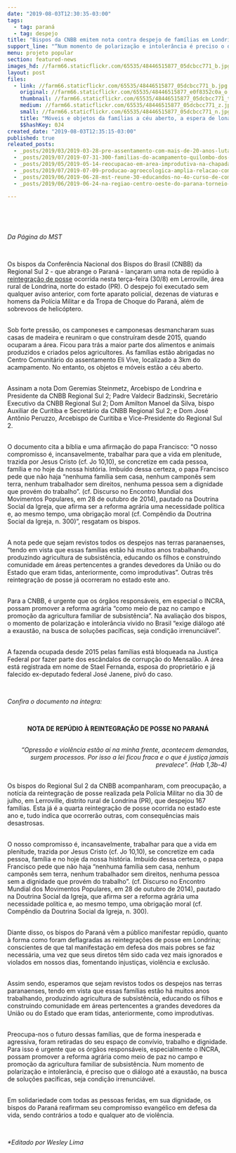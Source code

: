 ```yaml
---
date: "2019-08-03T12:30:35-03:00"
tags:
  - tag: paraná
  - tag: despejo
title: "Bispos da CNBB emitem nota contra despejo de famílias em Londrina (PR) "
support_line: "“Num momento de polarização e intolerância é preciso o diálogo até a exaustão, na busca de soluções pacíficas”, diz o documento"
menu: projeto popular
section: featured-news
images_hd: //farm66.staticflickr.com/65535/48446515877_05dcbcc771_b.jpg
layout: post
files:
  - link: //farm66.staticflickr.com/65535/48446515877_05dcbcc771_b.jpg
    original: //farm66.staticflickr.com/65535/48446515877_e0f8352c0a_o.jpg
    thumbnail: //farm66.staticflickr.com/65535/48446515877_05dcbcc771_t.jpg
    medium: //farm66.staticflickr.com/65535/48446515877_05dcbcc771_z.jpg
    small: //farm66.staticflickr.com/65535/48446515877_05dcbcc771_n.jpg
    title: "Móveis e objetos da famílias a céu aberto, a espera de lona_Davi - Assentamento Eli Vive.jpeg"
    $$hashKey: 0J4
created_date: "2019-08-03T12:35:15-03:00"
published: true
releated_posts:
  - _posts/2019/03/2019-03-28-pre-assentamento-com-mais-de-20-anos-luta-contra-ameaca-de-despejo-no-parana.md
  - _posts/2019/07/2019-07-31-300-familias-do-acampamento-quilombo-dos-palmares-sofrem-despejo-em-londrina-pr.md
  - _posts/2019/05/2019-05-14-reocupacao-em-area-improdutiva-na-chapada-diamantina.md
  - _posts/2019/07/2019-07-09-producao-agroecologica-amplia-relacao-com-a-cidade.md
  - _posts/2019/06/2019-06-28-mst-reune-30-educandos-no-4o-curso-de-comunicacao-no-parana.md
  - _posts/2019/06/2019-06-24-na-regiao-centro-oeste-do-parana-torneio-de-futebol-une-comunidades.md

---
```

<p>&nbsp;</p>

<p>&nbsp;</p>

<p><em>Da P&aacute;gina do MST</em></p>

<p>&nbsp;</p>

<p>Os bispos da Confer&ecirc;ncia Nacional dos Bispos do Brasil (CNBB) da Regional Sul 2 - que abrange o Paran&aacute; - lan&ccedil;aram uma nota de rep&uacute;dio &agrave; <a href="http://www.mst.org.br/2019/07/31/300-familias-do-acampamento-quilombo-dos-palmares-sofrem-despejo-em-londrina-pr.html">reintegra&ccedil;&atilde;o de posse</a> ocorrida nesta ter&ccedil;a-feira (30/8) em Lerroville, &aacute;rea rural de Londrina, norte do estado (PR). O despejo foi executado sem qualquer aviso anterior, com forte aparato policial, dezenas de viaturas e homens da Pol&iacute;cia Militar e da Tropa de Choque do Paran&aacute;, al&eacute;m de sobrevoos de helic&oacute;ptero.</p>

<p><br />
Sob forte press&atilde;o, os camponeses e camponesas desmancharam suas casas de madeira e reuniram o que constru&iacute;ram desde 2015, quando ocuparam a &aacute;rea. Ficou para tr&aacute;s a maior parte dos alimentos e animais produzidos e criados pelos agricultores. As fam&iacute;lias est&atilde;o abrigadas no Centro Comunit&aacute;rio do assentamento Eli Vive, localizado a 3km do acampamento. No entanto, os objetos e m&oacute;veis est&atilde;o a c&eacute;u aberto.</p>

<p><br />
Assinam a nota Dom Geremias Steinmetz, Arcebispo de Londrina e Presidente da CNBB Regional Sul 2; Padre Valdecir Badzinski, Secret&aacute;rio Executivo da CNBB Regional Sul 2; Dom Amilton Manoel da Silva, bispo Auxiliar de Curitiba e Secret&aacute;rio da CNBB Regional Sul 2; e Dom Jos&eacute; Ant&ocirc;nio Peruzzo, Arcebispo de Curitiba e Vice-Presidente do Regional Sul 2.&nbsp;</p>

<p><br />
O documento cita a b&iacute;blia e uma afirma&ccedil;&atilde;o do papa Francisco: &ldquo;O nosso compromisso &eacute;, incansavelmente, trabalhar para que a vida em plenitude, trazida por Jesus Cristo (cf. Jo 10,10), se concretize em cada pessoa, fam&iacute;lia e no hoje da nossa hist&oacute;ria. Imbu&iacute;do dessa certeza, o papa Francisco pede que n&atilde;o haja &ldquo;nenhuma fam&iacute;lia sem casa, nenhum campon&ecirc;s sem terra, nenhum trabalhador sem direitos, nenhuma pessoa sem a dignidade que prov&eacute;m do trabalho&rdquo;. (cf. Discurso no Encontro Mundial dos Movimentos Populares, em 28 de outubro de 2014), pautado na Doutrina Social da Igreja, que afirma ser a reforma agr&aacute;ria uma necessidade pol&iacute;tica e, ao mesmo tempo, uma obriga&ccedil;&atilde;o moral (cf. Comp&ecirc;ndio da Doutrina Social da Igreja, n. 300)&rdquo;, resgatam os bispos.&nbsp;</p>

<p><br />
A nota pede que sejam revistos todos os despejos nas terras paranaenses, &ldquo;tendo em vista que essas fam&iacute;lias est&atilde;o h&aacute; muitos anos trabalhando, produzindo agricultura de subsist&ecirc;ncia, educando os filhos e construindo comunidade em &aacute;reas pertencentes a grandes devedores da Uni&atilde;o ou do Estado que eram tidas, anteriormente, como improdutivas&rdquo;. Outras tr&ecirc;s reintegra&ccedil;&atilde;o de posse j&aacute; ocorreram no estado este ano.&nbsp;</p>

<p><br />
Para a CNBB, &eacute; urgente que os &oacute;rg&atilde;os respons&aacute;veis, em especial o INCRA, possam promover a reforma agr&aacute;ria &ldquo;como meio de paz no campo e promo&ccedil;&atilde;o da agricultura familiar de subsist&ecirc;ncia&rdquo;. Na avalia&ccedil;&atilde;o dos bispos, o momento de polariza&ccedil;&atilde;o e intoler&acirc;ncia vivido no Brasil &ldquo;exige di&aacute;logo at&eacute; a exaust&atilde;o, na busca de solu&ccedil;&otilde;es pac&iacute;ficas, seja condi&ccedil;&atilde;o irrenunci&aacute;vel&rdquo;.&nbsp;</p>

<p><br />
A fazenda ocupada desde 2015 pelas fam&iacute;lias est&aacute; bloqueada na Justi&ccedil;a Federal por fazer parte dos esc&acirc;ndalos de corrup&ccedil;&atilde;o do Mensal&atilde;o. A &aacute;rea est&aacute; registrada em nome de Stael Fernanda, esposa do propriet&aacute;rio e j&aacute; falecido ex-deputado federal Jos&eacute; Janene, piv&ocirc; do caso.&nbsp;</p>

<p>&nbsp;</p>

<p><em>Confira o documento na &iacute;ntegra:&nbsp;</em></p>

<p>&nbsp;</p>

<p style="text-align: center;"><strong>NOTA DE REP&Uacute;DIO &Agrave; REINTEGRA&Ccedil;&Atilde;O DE POSSE NO PARAN&Aacute;</strong></p>

<p style="text-align: right;"><br />
<em>&ldquo;Opress&atilde;o e viol&ecirc;ncia est&atilde;o a&iacute; na minha frente, acontecem demandas, surgem processos. Por isso a lei ficou fraca e o que &eacute; justi&ccedil;a jamais prevalece&rdquo;. (Hab 1,3b-4)&nbsp;</em></p>

<p><br />
Os bispos do Regional Sul 2 da CNBB acompanharam, com preocupa&ccedil;&atilde;o, a not&iacute;cia da reintegra&ccedil;&atilde;o de posse realizada pela Pol&iacute;cia Militar no dia 30 de julho, em Lerroville, distrito rural de Londrina (PR), que despejou 167 fam&iacute;lias. Esta j&aacute; &eacute; a quarta reintegra&ccedil;&atilde;o de posse ocorrida no estado este ano e, tudo indica que ocorrer&atilde;o outras, com consequ&ecirc;ncias mais desastrosas.&nbsp;</p>

<p><br />
O nosso compromisso &eacute;, incansavelmente, trabalhar para que a vida em plenitude, trazida por Jesus Cristo (cf. Jo 10,10), se concretize em cada pessoa, fam&iacute;lia e no hoje da nossa hist&oacute;ria. Imbu&iacute;do dessa certeza, o papa Francisco pede que n&atilde;o haja &ldquo;nenhuma fam&iacute;lia sem casa, nenhum campon&ecirc;s sem terra, nenhum trabalhador sem direitos, nenhuma pessoa sem a dignidade que prov&eacute;m do trabalho&rdquo;. (cf. Discurso no Encontro Mundial dos Movimentos Populares, em 28 de outubro de 2014), pautado na Doutrina Social da Igreja, que afirma ser a reforma agr&aacute;ria uma necessidade pol&iacute;tica e, ao mesmo tempo, uma obriga&ccedil;&atilde;o moral (cf. Comp&ecirc;ndio da Doutrina Social da Igreja, n. 300).&nbsp;</p>

<p><br />
Diante disso, os bispos do Paran&aacute; v&ecirc;m a p&uacute;blico manifestar rep&uacute;dio, quanto &agrave; forma como foram deflagradas as reintegra&ccedil;&otilde;es de posse em Londrina; conscientes de que tal manifesta&ccedil;&atilde;o em defesa dos mais pobres se faz necess&aacute;ria, uma vez que seus diretos t&ecirc;m sido cada vez mais ignorados e violados em nossos dias, fomentando injusti&ccedil;as, viol&ecirc;ncia e exclus&atilde;o.&nbsp;</p>

<p><br />
Assim sendo, esperamos que sejam revistos todos os despejos nas terras paranaenses, tendo em vista que essas fam&iacute;lias est&atilde;o h&aacute; muitos anos trabalhando, produzindo agricultura de subsist&ecirc;ncia, educando os filhos e construindo comunidade em &aacute;reas pertencentes a grandes devedores da Uni&atilde;o ou do Estado que eram tidas, anteriormente, como improdutivas.&nbsp;</p>

<p><br />
Preocupa-nos o futuro dessas fam&iacute;lias, que de forma inesperada e agressiva, foram retiradas do seu espa&ccedil;o de conv&iacute;vio, trabalho e dignidade. Para isso &eacute; urgente que os &oacute;rg&atilde;os respons&aacute;veis, especialmente o INCRA, possam promover a reforma agr&aacute;ria como meio de paz no campo e promo&ccedil;&atilde;o da agricultura familiar de subsist&ecirc;ncia. Num momento de polariza&ccedil;&atilde;o e intoler&acirc;ncia, &eacute; preciso que o di&aacute;logo at&eacute; a exaust&atilde;o, na busca de solu&ccedil;&otilde;es pac&iacute;ficas, seja condi&ccedil;&atilde;o irrenunci&aacute;vel.&nbsp;</p>

<p><br />
Em solidariedade com todas as pessoas feridas, em sua dignidade, os bispos do Paran&aacute; reafirmam seu compromisso evang&eacute;lico em defesa da vida, sendo contr&aacute;rios a todo e qualquer ato de viol&ecirc;ncia.</p>

<p>&nbsp;</p>

<p><em>*Editado por Wesley Lima</em></p>
